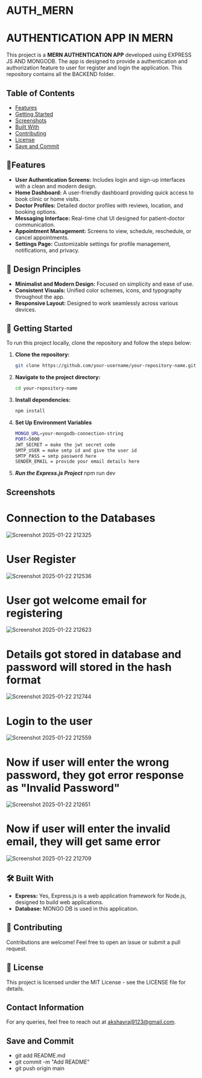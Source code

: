 # AUTH_MERN

# AUTHENTICATION APP IN MERN 

This project is a **MERN AUTHENTICATION APP** developed using EXPRESS JS AND MONGODB. The app is designed to provide a authentication and authorization feature to user for register and login the application. 
This repository contains all the BACKEND folder.


## Table of Contents
- [Features](#features)
- [Getting Started](#GettingStarted)
- [Screenshots](#screenshots)
- [Built With](#BuiltWith)
- [Contributing](#Contributing)
- [License](#license)
- [Save and Commit](#SaveandCommit)

## 📱Features

- **User Authentication Screens:** Includes login and sign-up interfaces with a clean and modern design.
- **Home Dashboard:** A user-friendly dashboard providing quick access to book clinic or home visits.
- **Doctor Profiles:** Detailed doctor profiles with reviews, location, and booking options.
- **Messaging Interface:** Real-time chat UI designed for patient-doctor communication.
- **Appointment Management:** Screens to view, schedule, reschedule, or cancel appointments.
- **Settings Page:** Customizable settings for profile management, notifications, and privacy.


## 🎨 Design Principles
- **Minimalist and Modern Design:** Focused on simplicity and ease of use.
- **Consistent Visuals:** Unified color schemes, icons, and typography throughout the app.
- **Responsive Layout:** Designed to work seamlessly across various devices.


## 🚀 Getting Started

To run this project locally, clone the repository and follow the steps below:

1. **Clone the repository:**
   ```bash
   git clone https://github.com/your-username/your-repository-name.git
   ```
2. **Navigate to the project directory:**
   ```bash
   cd your-repository-name
   ```
3. **Install dependencies:**
   ```bash
   npm install
   ```
4. **Set Up Environment Variables**
   ```bash
   MONGO_URL=your-mongodb-connection-string
   PORT=5000
   JWT_SECRET = make the jwt secret code
   SMTP_USER = make smtp id and give the user id
   SMTP_PASS = smtp password here
   SENDER_EMAIL = provide your email details here

5. ***Run the Express.js Project***
   npm run dev

    
## Screenshots

# Connection to the Databases
![Screenshot 2025-01-22 212325](https://github.com/user-attachments/assets/c7ad5a7c-2095-44e1-890d-1ac74fe1ac29)

# User Register
![Screenshot 2025-01-22 212536](https://github.com/user-attachments/assets/80f695d2-8a62-410d-b274-f63c26b81364)

# User got welcome email for registering 
![Screenshot 2025-01-22 212623](https://github.com/user-attachments/assets/e2f4c7e9-4f1a-4408-b0bf-374d5f544eb1)

# Details got stored in database and password will stored in the hash format
![Screenshot 2025-01-22 212744](https://github.com/user-attachments/assets/78163ba9-3bb3-4d36-9556-83b37a2062d3)

# Login to the user
![Screenshot 2025-01-22 212559](https://github.com/user-attachments/assets/470502d6-0e78-41b1-9b26-3d638c1ed97b)

# Now if user will enter the wrong password, they got error response as "Invalid Password"
![Screenshot 2025-01-22 212651](https://github.com/user-attachments/assets/ff6dbb65-b401-474e-bab9-c70e7300054c)

# Now if user will enter the invalid email, they will get same error
![Screenshot 2025-01-22 212709](https://github.com/user-attachments/assets/93f4e674-6f25-4804-a752-6974c09a4e58)


## 🛠️ Built With

- **Express:** Yes, Express.js is a web application framework for Node.js, designed to build web applications.
- **Database:** MONGO DB is used in this application.


## 🤝 Contributing

Contributions are welcome! Feel free to open an issue or submit a pull request.


## 📄 License

This project is licensed under the MIT License - see the LICENSE file for details.


## Contact Information

For any queries, feel free to reach out at akshayraj9123@gmail.com.

## Save and Commit

- git add README.md
- git commit -m "Add README"
- git push origin main

